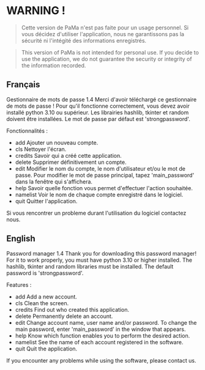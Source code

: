 # WARNING !

> Cette version de PaMa n'est pas faite pour un usage personnel.
> Si vous décidez d'utiliser l'application, nous ne garantissons pas la sécurité ni l'intégité des informations enregistrés.

> This version of PaMa is not intended for personal use.
> If you decide to use the application, we do not guarantee the security or integrity of the information recorded.

## Français
Gestionnaire de mots de passe 1.4
Merci d'avoir téléchargé ce gestionnaire de mots de passe !
Pour qu'il fonctionne correctement, vous devez avoir installé python 3.10 ou supérieur.
Les librairies hashlib, tkinter et random doivent être installées.
Le mot de passe par défaut est 'strongpassword'.

Fonctionnalités :
* add
Ajouter un nouveau compte.
* cls
Nettoyer l'écran.
* credits
Savoir qui a créé cette application.
* delete
Supprimer définitivement un compte.
* edit
Modifier le nom du compte, le nom d'utilisateur et/ou le mot de passe.
Pour modifier le mot de passe principal, tapez 'main_password' dans la fenêtre qui s'affichera.
* help
Savoir quelle fonction vous permet d'effectuer l'action souhaitée.
* namelist
Voir le nom de chaque compte enregistré dans le logiciel.
* quit
Quitter l'application.

Si vous rencontrer un probleme durant l'utilisation du logiciel contactez nous.

## English
Password manager 1.4
Thank you for downloading this password manager!
For it to work properly, you must have python 3.10 or higher installed.
The hashlib, tkinter and random libraries must be installed.
The default password is 'strongpassword'.

Features :
* add
Add a new account.
* cls
Clean the screen.
* credits
Find out who created this application.
* delete
Permanently delete an account.
* edit
Change account name, user name and/or password.
To change the main password, enter 'main_password' in the window that appears.
* help
Know which function enables you to perform the desired action.
* namelist
See the name of each account registered in the software.
* quit
Quit the application.

If you encounter any problems while using the software, please contact us.